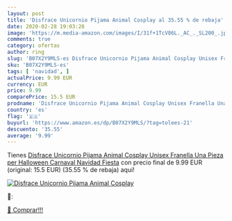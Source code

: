 ```yaml
---
layout: post
title: 'Disfrace Unicornio Pijama Animal Cosplay al 35.55 % de rebaja'
date: 2020-02-28 19:03:28
image: 'https://m.media-amazon.com/images/I/31f+1TcV86L._AC_._SL200_.jpg'
comments: true
category: ofertas
author: ring
slug: 'B07X2Y9MLS-es Disfrace Unicornio Pijama Animal Cosplay Unisex Franella...'
sku: 'B07X2Y9MLS-es'
tags: [ 'navidad', ]
actualPrice: 9.99 EUR
currency: EUR
price: 9.99
comparePrice: 15.5 EUR
prodname: 'Disfrace Unicornio Pijama Animal Cosplay Unisex Franella Una Pieza per Halloween Carnaval Navidad Fiesta'
country: 'es'
flag: '🇪🇸'
buyurl: 'https://www.amazon.es/dp/B07X2Y9MLS/?tag=tolees-21'
descuento: '35.55'
average: '9.99'
---
```


Tienes [Disfrace Unicornio Pijama Animal Cosplay Unisex Franella Una Pieza per Halloween Carnaval Navidad Fiesta](https://www.amazon.es/dp/B07X2Y9MLS/?tag=tolees-21) con precio final de  9.99 EUR (original: 15.5 EUR) (35.55 %  de rebaja) aqui!

[![Disfrace Unicornio Pijama Animal Cosplay](https://m.media-amazon.com/images/I/31f+1TcV86L._AC_._SL200_.jpg)](https://www.amazon.es/dp/B07X2Y9MLS/?tag=tolees-21)

🔎:


[🛒 Comprar!!!](https://www.amazon.es/dp/B07X2Y9MLS/?tag=tolees-21)
